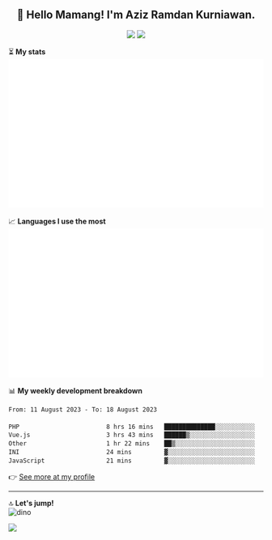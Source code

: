 <h2 align="center">👋 Hello Mamang! I'm Aziz Ramdan Kurniawan.</h2>  
<p align="center">
  <img src="https://komarev.com/ghpvc/?username=azizramdan">
  <img src="https://wakatime.com/badge/user/90056fa0-4c31-4eca-954e-2a3ac05896f9.svg">
</p>
    
⏳ **My stats**  
![](https://raw.githubusercontent.com/azizramdan/github-stats/master/generated/overview.svg#gh-dark-mode-only)

📈 **Languages I use the most**  
![](https://raw.githubusercontent.com/azizramdan/github-stats/master/generated/languages.svg#gh-dark-mode-only)

📊 **My weekly development breakdown**
<!--START_SECTION:waka-->

```txt
From: 11 August 2023 - To: 18 August 2023

PHP                        8 hrs 16 mins   ██████████████░░░░░░░░░░░   55.82 %
Vue.js                     3 hrs 43 mins   ██████▒░░░░░░░░░░░░░░░░░░   25.15 %
Other                      1 hr 22 mins    ██▒░░░░░░░░░░░░░░░░░░░░░░   09.29 %
INI                        24 mins         ▓░░░░░░░░░░░░░░░░░░░░░░░░   02.76 %
JavaScript                 21 mins         ▓░░░░░░░░░░░░░░░░░░░░░░░░   02.36 %
```

<!--END_SECTION:waka-->
👉 [See more at my profile](https://wakatime.com/@azizramdan)
***
🔝 **Let's jump!**  
![dino](https://raw.githubusercontent.com/azizramdan/azizramdan/master/dino.gif)  

![](https://hit.yhype.me/github/profile?user_id=27954794)
